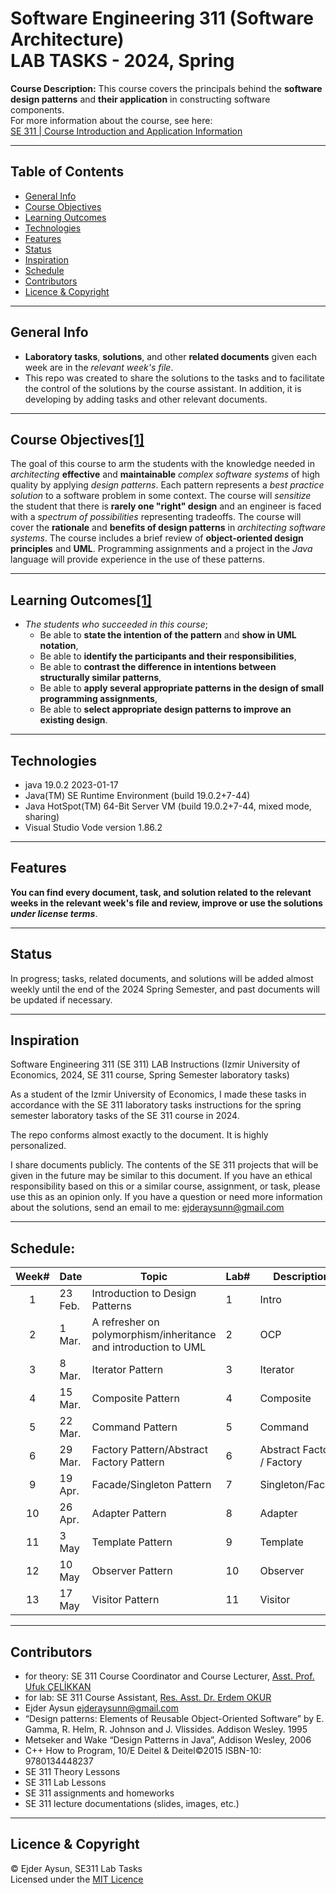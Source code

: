 # Software Engineering 311 (Software Architecture) <br> LAB TASKS - 2024, Spring
**Course Description:** This course covers the principals behind the **software design patterns** and **their application** in constructing software components.  
For more information about the course, see here:  
[SE 311 | Course Introduction and Application Information](https://se.ieu.edu.tr/en/syllabus/type/read/id/SE+311)

---
## Table of Contents
  * [General Info](#general-info)
  * [Course Objectives](#course-objectives1)
  * [Learning Outcomes](#learning-outcomes1)
  * [Technologies](#technologies)
  * [Features](#features)
  * [Status](#status)
  * [Inspiration](#inspiration)
  * [Schedule](#schedule)
  * [Contributors](#contributors)
  * [Licence & Copyright](#licence--copyright)

---
## General Info
* **Laboratory tasks**, **solutions**, and other **related documents** given each week are in the _relevant week's file_.
* This repo was created to share the solutions to the tasks and to facilitate the control of the solutions by the course assistant. In addition, it is developing by adding tasks and other relevant documents.

---
## Course Objectives[[1]](https://se.ieu.edu.tr/en/syllabus/type/read/id/SE+311)
The goal of this course to arm the students with the knowledge needed in _architecting_ **effective** and **maintainable** _complex software systems_ of high quality by applying _design patterns_. Each pattern represents a _best practice solution_ to a software problem in some context. The course will _sensitize_ the student that there is **rarely one "right" design** and an engineer is faced with a _spectrum of possibilities_ representing tradeoffs. The course will cover the **rationale** and **benefits of design patterns** in _architecting software systems_. The course includes a brief review of **object-oriented design principles** and **UML**. Programming assignments and a project in the _Java_ language will provide experience in the use of these patterns.

---
## Learning Outcomes[[1]](https://se.ieu.edu.tr/en/syllabus/type/read/id/SE+311)
- _The students who succeeded in this course_;
  - Be able to **state the intention of the pattern** and **show in UML notation**,
  - Be able to **identify the participants and their responsibilities**,
  - Be able to **contrast the difference in intentions between structurally similar patterns**,
  - Be able to **apply several appropriate patterns in the design of small programming assignments**,
  - Be able to **select appropriate design patterns to improve an existing design**.

---
## Technologies
* java 19.0.2 2023-01-17
* Java(TM) SE Runtime Environment (build 19.0.2+7-44)
* Java HotSpot(TM) 64-Bit Server VM (build 19.0.2+7-44, mixed mode, sharing)
* Visual Studio Vode version 1.86.2

---
## Features
**You can find every document, task, and solution related to the relevant weeks in the relevant week's file and review, improve or use the solutions _under license terms_**.

---
## Status
In progress; tasks, related documents, and solutions will be added almost weekly until the end of the 2024 Spring Semester, and past documents will be updated if necessary.

---
## Inspiration
Software Engineering 311 (SE 311) LAB Instructions (Izmir University of Economics, 2024, SE 311 course, Spring Semester laboratory tasks)
  
As a student of the Izmir University of Economics, I made these tasks in accordance with the SE 311 laboratory tasks instructions for the spring semester laboratory tasks of the SE 311 course in 2024.
  
The repo conforms almost exactly to the document. It is highly personalized.
  
I share documents publicly. The contents of the SE 311 projects that will be given in the future may be similar to this document. If you have an ethical responsibility based on this or a similar course, assignment, or task, please use this as an opinion only. If you have a question or need more information about the solutions, send an email to me: <ejderaysunn@gmail.com>

---
## Schedule:
|Week#|Date|Topic|Lab#|Description|Goal|
|:---:|---|---|---|---|---|
|1|23 Feb.|Introduction to Design Patterns|1|Intro|Singleton Pattern|
|2|1 Mar.|A refresher on polymorphism/inheritance and introduction to UML|2|OCP||
|3|8 Mar.|Iterator Pattern |3|Iterator||
|4|15 Mar.|Composite Pattern|4|Composite||
|5|22 Mar.|Command Pattern |5|Command||
|6|29 Mar.|Factory Pattern/Abstract Factory Pattern|6|Abstract Factory / Factory||
|9|19 Apr.|Facade/Singleton Pattern|7|Singleton/Facade||
|10|26 Apr.|Adapter Pattern|8|Adapter||
|11|3 May|Template Pattern|9|Template||
|12|10 May|Observer Pattern|10|Observer||
|13|17 May|Visitor Pattern|11|Visitor||  

---
## Contributors
- for theory: SE 311 Course Coordinator and Course Lecturer, [Asst. Prof. Ufuk ÇELİKKAN](https://people.ieu.edu.tr/tr/ufukcelikkan/main)  
- for lab: SE 311 Course Assistant, [Res. Asst. Dr. Erdem OKUR](https://people.ieu.edu.tr/en/erdemokur/main)  
- Ejder Aysun <ejderaysunn@gmail.com>  
- “Design patterns: Elements of Reusable Object-Oriented Software” by E. Gamma, R. Helm, R. Johnson and J. Vlissides. Addison Wesley. 1995
- Metseker and Wake “Design Patterns in Java”, Addison Wesley, 2006  
- C++ How to Program, 10/E Deitel & Deitel©2015 ISBN-10: 9780134448237  
- SE 311 Theory Lessons  
- SE 311 Lab Lessons  
- SE 311 assignments and homeworks
- SE 311 lecture documentations (slides, images, etc.)

---
## Licence & Copyright
© Ejder Aysun, SE311 Lab Tasks  
Licensed under the [MIT Licence](https://github.com/EjderAysun/SE311-Lab-Tasks/blob/main/LICENCE)